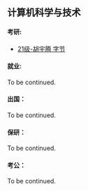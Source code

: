 ## 计算机科学与技术

#### 考研:

- [21级-胡宇腾 字节](grad-application/计算机学院/计算机科学与技术/[CN]-21-HuYuteng.md)

#### 就业:

To be continued.

#### 出国：

To be continued.

#### 保研：

To be continued.

#### 考公：

To be continued.
